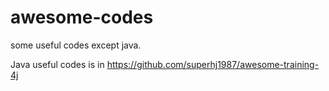 # awesome-codes

some useful codes except java.

Java useful codes is in https://github.com/superhj1987/awesome-training-4j
